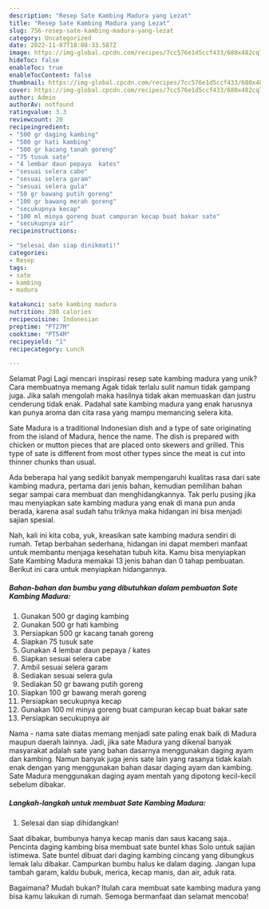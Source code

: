 ```yaml
---
description: "Resep Sate Kambing Madura yang Lezat"
title: "Resep Sate Kambing Madura yang Lezat"
slug: 756-resep-sate-kambing-madura-yang-lezat
category: Uncategorized
date: 2022-11-07T18:08:33.587Z
image: https://img-global.cpcdn.com/recipes/7cc576e1d5ccf433/680x482cq70/sate-kambing-madura-foto-resep-utama.jpg
hideToc: false
enableToc: true
enableTocContent: false
thumbnail: https://img-global.cpcdn.com/recipes/7cc576e1d5ccf433/680x482cq70/sate-kambing-madura-foto-resep-utama.jpg
cover: https://img-global.cpcdn.com/recipes/7cc576e1d5ccf433/680x482cq70/sate-kambing-madura-foto-resep-utama.jpg
author: Admin
authorAv: notfound
ratingvalue: 3.3
reviewcount: 20
recipeingredient:
- "500 gr daging kambing"
- "500 gr hati kambing"
- "500 gr kacang tanah goreng"
- "75 tusuk sate"
- "4 lembar daun pepaya  kates"
- "sesuai selera cabe"
- "sesuai selera garam"
- "sesuai selera gula"
- "50 gr bawang putih goreng"
- "100 gr bawang merah goreng"
- "secukupnya kecap"
- "100 ml minya goreng buat campuran kecap buat bakar sate"
- "secukupnya air"
recipeinstructions:

- "Selesai dan siap dinikmati!"
categories:
- Resep
tags:
- sate
- kambing
- madura

katakunci: sate kambing madura 
nutrition: 280 calories
recipecuisine: Indonesian
preptime: "PT27M"
cooktime: "PT54M"
recipeyield: "1"
recipecategory: Lunch

---
```



Selamat Pagi Lagi mencari inspirasi resep sate kambing madura yang unik? Cara membuatnya memang Agak tidak terlalu sulit namun tidak gampang juga. Jika salah mengolah maka hasilnya tidak akan memuaskan dan justru cenderung tidak enak. Padahal sate kambing madura yang enak harusnya kan punya aroma dan cita rasa yang mampu memancing selera kita.


Sate Madura is a traditional Indonesian dish and a type of sate originating from the island of Madura, hence the name. The dish is prepared with chicken or mutton pieces that are placed onto skewers and grilled. This type of sate is different from most other types since the meat is cut into thinner chunks than usual.

Ada beberapa hal yang sedikit banyak mempengaruhi kualitas rasa dari sate kambing madura, pertama dari jenis bahan, kemudian pemilihan bahan segar sampai cara membuat dan menghidangkannya. Tak perlu pusing jika mau menyiapkan sate kambing madura yang enak di mana pun anda berada, karena asal sudah tahu triknya maka hidangan ini bisa menjadi sajian spesial.


Nah, kali ini kita coba, yuk, kreasikan sate kambing madura sendiri di rumah. Tetap berbahan sederhana, hidangan ini dapat memberi manfaat untuk membantu menjaga kesehatan tubuh kita. Kamu bisa menyiapkan Sate Kambing Madura memakai 13 jenis bahan dan 0 tahap pembuatan. Berikut ini cara untuk menyiapkan hidangannya.

<!--inarticleads1-->

##### Bahan-bahan dan bumbu yang dibutuhkan dalam pembuatan Sate Kambing Madura:

1. Gunakan 500 gr daging kambing
1. Gunakan 500 gr hati kambing
1. Persiapkan 500 gr kacang tanah goreng
1. Siapkan 75 tusuk sate
1. Gunakan 4 lembar daun pepaya / kates
1. Siapkan sesuai selera cabe
1. Ambil sesuai selera garam
1. Sediakan sesuai selera gula
1. Sediakan 50 gr bawang putih goreng
1. Siapkan 100 gr bawang merah goreng
1. Persiapkan secukupnya kecap
1. Gunakan 100 ml minya goreng buat campuran kecap buat bakar sate
1. Persiapkan secukupnya air


Nama - nama sate diatas memang menjadi sate paling enak baik di Madura maupun daerah lainnya. Jadi, jika sate Madura yang dikenal banyak masyarakat adalah sate yang bahan dasarnya menggunakan daging ayam dan kambing. Namun banyak juga jenis sate lain yang rasanya tidak kalah enak dengan yang menggunakan bahan dasar daging ayam dan kambing. Sate Madura menggunakan daging ayam mentah yang dipotong kecil-kecil sebelum dibakar. 

<!--inarticleads2-->

##### Langkah-langkah untuk membuat Sate Kambing Madura:


1. Selesai dan siap dihidangkan!

Saat dibakar, bumbunya hanya kecap manis dan saus kacang saja.. Pencinta daging kambing bisa membuat sate buntel khas Solo untuk sajian istimewa. Sate buntel dibuat dari daging kambing cincang yang dibungkus lemak lalu dibakar. Campurkan bumbu halus ke dalam daging. Jangan lupa tambah garam, kaldu bubuk, merica, kecap manis, dan air, aduk rata. 

Bagaimana? Mudah bukan? Itulah cara membuat sate kambing madura yang bisa kamu lakukan di rumah. Semoga bermanfaat dan selamat mencoba!
